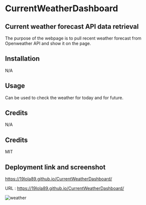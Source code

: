 # CurrentWeatherDashboard

## Current weather forecast API data retrieval

The purpose of the webpage is to pull recent weather forecast from Openweather API and show it on the page. 

## Installation 

N/A

## Usage 

Can be used to check the weather for today and for future. 
## Credits 

N/A

## Credits


MIT

## Deployment link and screenshot

https://19lola89.github.io/CurrentWeatherDashboard/

URL : https://19lola89.github.io/CurrentWeatherDashboard/


![weather](https://user-images.githubusercontent.com/86410482/225599351-f1771679-3b96-420a-83ee-a96e00f40cae.jpeg)

